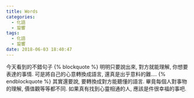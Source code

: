```yaml
---
title: Words
categories:
  - 化語
  - 跫響
tags:
  - 化語
  - 跫響
date: 2018-06-03 18:40:47
---
```

今天看到的不錯句子
{% blockquote %}
明明只要說出來, 對方就能理解, 你想要表達的事情.
可是將自己的心意轉換成語言, 還真是出乎意料的難....
{% endblockquote %}
其實還要說, 要轉換成對方能聽懂的語言. 畢竟每個人對事物的理解, 價值觀等等都不同. 如果真有找到心靈相通的人, 應該是件很幸福的事吧.